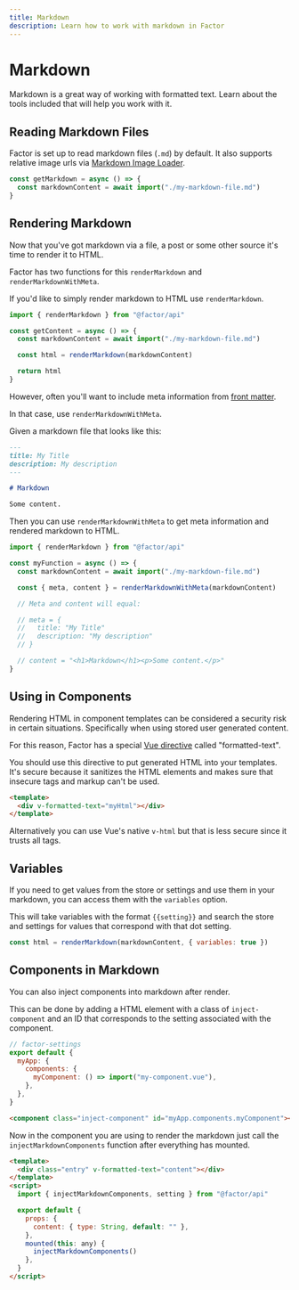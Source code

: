 ```yaml
---
title: Markdown
description: Learn how to work with markdown in Factor
---
```


# Markdown

Markdown is a great way of working with formatted text. Learn about the tools included that will help you work with it.

## Reading Markdown Files

Factor is set up to read markdown files (`.md`) by default. It also supports relative image urls via [Markdown Image Loader](https://github.com/lucsorel/markdown-image-loader).

```js
const getMarkdown = async () => {
  const markdownContent = await import("./my-markdown-file.md")
}
```

## Rendering Markdown

Now that you've got markdown via a file, a post or some other source it's time to render it to HTML.

Factor has two functions for this `renderMarkdown` and `renderMarkdownWithMeta`.

If you'd like to simply render markdown to HTML use `renderMarkdown`.

```js
import { renderMarkdown } from "@factor/api"

const getContent = async () => {
  const markdownContent = await import("./my-markdown-file.md")

  const html = renderMarkdown(markdownContent)

  return html
}
```

However, often you'll want to include meta information from [front matter](https://github.com/jxson/front-matter).

In that case, use `renderMarkdownWithMeta`.

Given a markdown file that looks like this:

```md
---
title: My Title
description: My description
---

# Markdown

Some content.
```

Then you can use `renderMarkdownWithMeta` to get meta information and rendered markdown to HTML.

```js
import { renderMarkdown } from "@factor/api"

const myFunction = async () => {
  const markdownContent = await import("./my-markdown-file.md")

  const { meta, content } = renderMarkdownWithMeta(markdownContent)

  // Meta and content will equal:

  // meta = {
  //   title: "My Title"
  //   description: "My description"
  // }

  // content = "<h1>Markdown</h1><p>Some content.</p>"
}
```

## Using in Components

Rendering HTML in component templates can be considered a security risk in certain situations. Specifically when using stored user generated content.

For this reason, Factor has a special [Vue directive](https://vuejs.org/v2/guide/custom-directive.html) called "formatted-text".

You should use this directive to put generated HTML into your templates. It's secure because it sanitizes the HTML elements and makes sure that insecure tags and markup can't be used.

```html
<template>
  <div v-formatted-text="myHtml"></div>
</template>
```

Alternatively you can use Vue's native `v-html` but that is less secure since it trusts all tags.

## Variables

If you need to get values from the store or settings and use them in your markdown, you can access them with the `variables` option.

This will take variables with the format `{{setting}}` and search the store and settings for values that correspond with that dot setting.

```js
const html = renderMarkdown(markdownContent, { variables: true })
```

## Components in Markdown

You can also inject components into markdown after render.

This can be done by adding a HTML element with a class of `inject-component` and an ID that corresponds to the setting associated with the component.

```js
// factor-settings
export default {
  myApp: {
    components: {
      myComponent: () => import("my-component.vue"),
    },
  },
}
```

```md
<component class="inject-component" id="myApp.components.myComponent"></component>
```

Now in the component you are using to render the markdown just call the `injectMarkdownComponents` function after everything has mounted.

```html
<template>
  <div class="entry" v-formatted-text="content"></div>
</template>
<script>
  import { injectMarkdownComponents, setting } from "@factor/api"

  export default {
    props: {
      content: { type: String, default: "" },
    },
    mounted(this: any) {
      injectMarkdownComponents()
    },
  }
</script>
```
